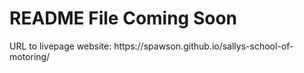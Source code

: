 <h1>README File Coming Soon</h1>

<p>URL to livepage website: https://spawson.github.io/sallys-school-of-motoring/</p>